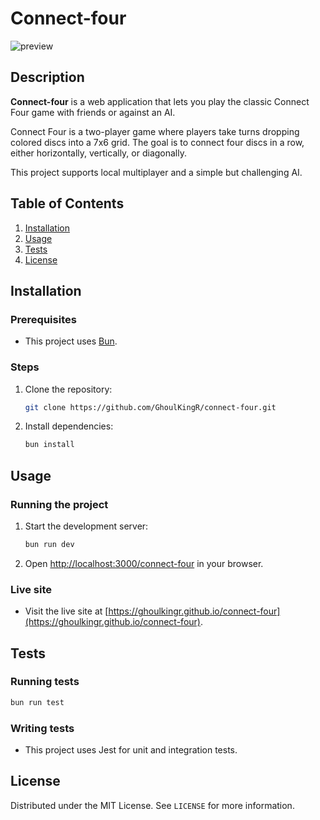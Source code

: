 # Connect-four

![preview](https://github.com/GhoulKingR/connect-four/assets/87097037/f85cc779-2dac-45cf-8026-a8f4eda5a77b)

## Description

**Connect-four** is a web application that lets you play the classic Connect Four game with friends or against an AI.

Connect Four is a two-player game where players take turns dropping colored discs into a 7x6 grid. The goal is to connect four discs in a row, either horizontally, vertically, or diagonally.

This project supports local multiplayer and a simple but challenging AI.

## Table of Contents
1. [Installation](#installation)
2. [Usage](#usage)
3. [Tests](#tests)
4. [License](#license)

## Installation
### Prerequisites
- This project uses [Bun](https://bun.sh/).

### Steps
1. Clone the repository:
   ```sh
   git clone https://github.com/GhoulKingR/connect-four.git
   ```
2. Install dependencies:
   ```sh
   bun install
   ```

## Usage
### Running the project
1. Start the development server:
   ```sh
   bun run dev
   ```
2. Open [http://localhost:3000/connect-four](http://localhost:3000/connect-four) in your browser.

### Live site
- Visit the live site at [https://ghoulkingr.github.io/connect-four](https://ghoulkingr.github.io/connect-four).

## Tests
### Running tests
```sh
bun run test
```

### Writing tests
- This project uses Jest for unit and integration tests.

## License
Distributed under the MIT License. See `LICENSE` for more information.
